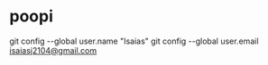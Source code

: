 # poopi
git config --global user.name "Isaias"
git config --global user.email isaiasj2104@gmail.com
